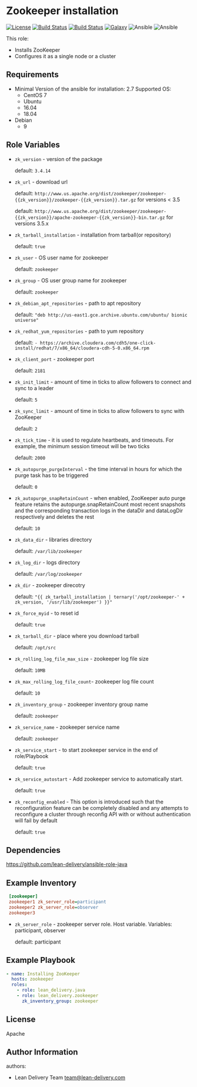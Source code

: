 Zookeeper installation
=========
[![License](https://img.shields.io/badge/license-Apache-green.svg?style=flat)](https://raw.githubusercontent.com/lean-delivery/ansible-role-zookeeper/master/LICENSE)
[![Build Status](https://travis-ci.org/lean-delivery/ansible-role-zookeeper.svg?branch=master)](https://travis-ci.org/lean-delivery/ansible-role-zookeeper)
[![Build Status](https://gitlab.com/lean-delivery/ansible-role-zookeeper/badges/master/build.svg)](https://gitlab.com/lean-delivery/ansible-role-zookeeper/pipelines)
[![Galaxy](https://img.shields.io/badge/galaxy-lean__delivery.zookeeper-blue.svg)](https://galaxy.ansible.com/lean_delivery/zookeeper)
![Ansible](https://img.shields.io/ansible/role/d/36578.svg)
![Ansible](https://img.shields.io/badge/dynamic/json.svg?label=min_ansible_version&url=https%3A%2F%2Fgalaxy.ansible.com%2Fapi%2Fv1%2Froles%2F36578%2F&query=$.min_ansible_version)

This role:
  - Installs ZooKeeper
  - Configures it as a single node or a cluster

Requirements
------------

 - Minimal Version of the ansible for installation: 2.7
 Supported OS:
   - CentOS
       7
   - Ubuntu
    - 16.04
    - 18.04
  - Debian
    - 9

Role Variables
--------------

 - `zk_version` -  version of the package

    default: `3.4.14`

 - `zk_url` - download url

    default: `http://www.us.apache.org/dist/zookeeper/zookeeper-{{zk_version}}/zookeeper-{{zk_version}}.tar.gz` for versions < 3.5

    default: `http://www.us.apache.org/dist/zookeeper/zookeeper-{{zk_version}}/apache-zookeeper-{{zk_version}}-bin.tar.gz` for versions 3.5.x

 - `zk_tarball_installation` - installation from tarball(or repository)

    default: `true`

 - `zk_user` - OS user name for zookeeper

    default: `zookeeper`

 - `zk_group` - OS user group name for zookeeper

    default: `zookeeper`

 - `zk_debian_apt_repositories` -  path to apt repository

    default: `"deb http://us-east1.gce.archive.ubuntu.com/ubuntu/ bionic universe"`

 - `zk_redhat_yum_repositories` -  path to yum repository

    default: `- https://archive.cloudera.com/cdh5/one-click-install/redhat/7/x86_64/cloudera-cdh-5-0.x86_64.rpm`

 - `zk_client_port` - zookeeper port

    default: `2181`

 - `zk_init_limit` - amount of time in ticks to allow followers to connect and sync to a leader

    default: `5`

 - `zk_sync_limit` - amount of time in ticks to allow followers to sync with ZooKeeper

    default: `2`

 - `zk_tick_time` - it is used to regulate heartbeats, and timeouts. For example, the minimum session timeout will be two ticks

    default: `2000`

 - `zk_autopurge_purgeInterval` - the time interval in hours for which the purge task has to be triggered

    default: `0`

 - `zk_autopurge_snapRetainCount` - when enabled, ZooKeeper auto purge feature retains the autopurge.snapRetainCount most recent snapshots and the corresponding transaction logs in the dataDir and dataLogDir respectively and deletes the rest

    default: `10`

 - `zk_data_dir` - libraries directory

    default: `/var/lib/zookeeper`

 - `zk_log_dir` - logs directory

    default: `/var/log/zookeeper`

 - `zk_dir` - zookeeper direcotry

    default: `"{{ zk_tarball_installation | ternary('/opt/zookeeper-' + zk_version, '/usr/lib/zookeeper') }}"`

 - `zk_force_myid` - to reset id

    default: `true`

 - `zk_tarball_dir` - place where you download tarball

    default: `/opt/src`

 - `zk_rolling_log_file_max_size` - zookeeper log file size

    default: `10MB`

 - `zk_max_rolling_log_file_count`- zookeeper log file count

    default: `10`

 - `zk_inventory_group` - zookeeper inventory group name

    default: `zookeeper`

  - `zk_service_name` - zookeeper service name

    default: `zookeeper`

  - `zk_service_start` - to start zookeeper service in the end of role/Playbook

    default: `true`

  - `zk_service_autostart` - Add zookeeper service to automatically start.

    default: `true`

  - `zk_reconfig_enabled` - This option is introduced such that the reconfiguration feature can be completely disabled and any attempts to reconfigure a cluster through reconfig API with or without authentication will fail by default

    default: `true`

Dependencies
------------

https://github.com/lean-delivery/ansible-role-java

Example Inventory
----------------
```ini
 [zookeeper]
 zookeeper1 zk_server_role=participant
 zookeeper2 zk_server_role=observer
 zookeeper3
 ```

  - `zk_server_role` - zookeeper server role. Host variable. Variables: participant, observer

    default:  participant

Example Playbook
----------------

```yaml
- name: Installing ZooKeeper
  hosts: zookeeper
  roles:
    - role: lean_delivery.java
    - role: lean_delivery.zookeeper
      zk_inventory_group: zookeeper
```


License
-------
Apache

Author Information
------------------

authors:
  - Lean Delivery Team <team@lean-delivery.com>

